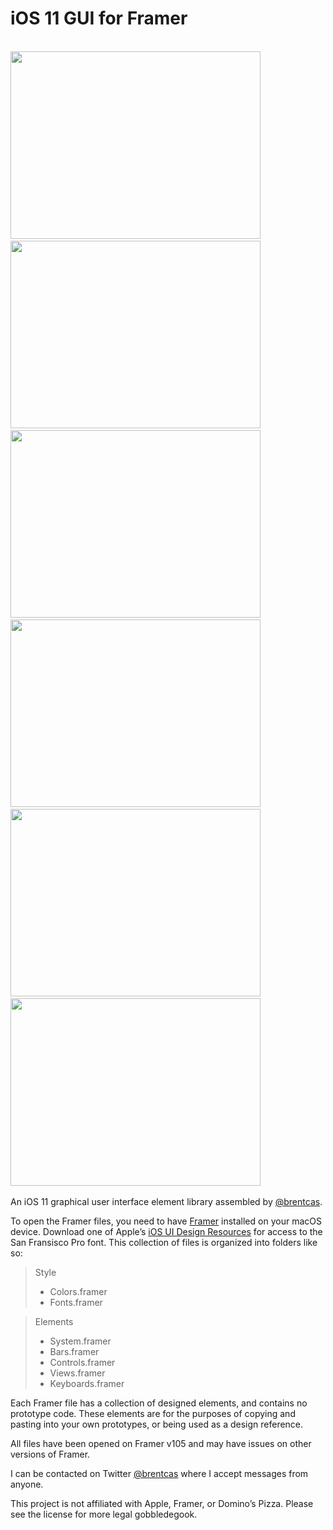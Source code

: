 # iOS 11 GUI for Framer

<br>
<img src="https://raw.githubusercontent.com/brentcas/iOS-11-Framer/master/README-Images/Bars-Shot%402x.png" width="400" height="300" style="padding-right: 6px; padding-bottom: 3px; display: inline;">
<img src="https://raw.githubusercontent.com/brentcas/iOS-11-Framer/master/README-Images/Bars2-Shot%402x.png" width="400" height="300" style="padding-bottom: 3px; display: inline;">
<img src="https://raw.githubusercontent.com/brentcas/iOS-11-Framer/master/README-Images/Views-Shot%402x.png" width="400" height="300" style="padding-right: 6px; padding-bottom: 3px; display: inline;">
<img src="https://raw.githubusercontent.com/brentcas/iOS-11-Framer/master/README-Images/Views2-Shot%402x.png" width="400" height="300" style="padding-bottom: 3px; display: inline;">
<img src="https://raw.githubusercontent.com/brentcas/iOS-11-Framer/master/README-Images/Controls-Shot%402x.png" width="400" height="300" style="padding-right: 6px; padding-bottom: 3px; display: inline;">
<img src="https://raw.githubusercontent.com/brentcas/iOS-11-Framer/master/README-Images/Keyboard-Shot%402x.png" width="400" height="300" style="padding-bottom: 3px; display: inline;">
<br>

An iOS 11 graphical user interface element library assembled by [@brentcas][1].

To open the Framer files, you need to have [Framer][2] installed on your macOS device. Download one of Apple’s [iOS UI Design Resources][3] for access to the San Fransisco Pro font. This collection of files is organized into folders like so:

> Style
> - Colors.framer
> - Fonts.framer

> Elements
> - System.framer
> - Bars.framer
> - Controls.framer
> - Views.framer
> - Keyboards.framer

Each Framer file has a collection of designed elements, and contains no prototype code. These elements are for the purposes of copying and pasting into your own prototypes, or being used as a design reference.

All files have been opened on Framer v105 and may have issues on other versions of Framer.

I can be contacted on Twitter [@brentcas][4] where I accept messages from anyone.

This project is not affiliated with Apple, Framer, or Domino’s Pizza. Please see the license for more legal gobbledegook.

[1]:	https://github.com/brentcas
[2]:	https://framer.com/
[3]:	https://developer.apple.com/design/resources/
[4]:	https://twitter.com/brentcas